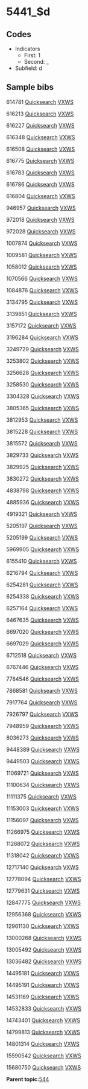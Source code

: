 # 5441\_$d

## Codes

-   Indicators
    -   First: 1
    -   Second: \_
-   Subfield: d

## Sample bibs

614781 [Quicksearch](https://search.library.yale.edu/catalog/614781) [VXWS](http://prodorbis.library.yale.edu:7014/vxws/GetHoldingsService?bibId=614781)

616213 [Quicksearch](https://search.library.yale.edu/catalog/616213) [VXWS](http://prodorbis.library.yale.edu:7014/vxws/GetHoldingsService?bibId=616213)

616227 [Quicksearch](https://search.library.yale.edu/catalog/616227) [VXWS](http://prodorbis.library.yale.edu:7014/vxws/GetHoldingsService?bibId=616227)

616348 [Quicksearch](https://search.library.yale.edu/catalog/616348) [VXWS](http://prodorbis.library.yale.edu:7014/vxws/GetHoldingsService?bibId=616348)

616508 [Quicksearch](https://search.library.yale.edu/catalog/616508) [VXWS](http://prodorbis.library.yale.edu:7014/vxws/GetHoldingsService?bibId=616508)

616775 [Quicksearch](https://search.library.yale.edu/catalog/616775) [VXWS](http://prodorbis.library.yale.edu:7014/vxws/GetHoldingsService?bibId=616775)

616783 [Quicksearch](https://search.library.yale.edu/catalog/616783) [VXWS](http://prodorbis.library.yale.edu:7014/vxws/GetHoldingsService?bibId=616783)

616786 [Quicksearch](https://search.library.yale.edu/catalog/616786) [VXWS](http://prodorbis.library.yale.edu:7014/vxws/GetHoldingsService?bibId=616786)

616804 [Quicksearch](https://search.library.yale.edu/catalog/616804) [VXWS](http://prodorbis.library.yale.edu:7014/vxws/GetHoldingsService?bibId=616804)

946957 [Quicksearch](https://search.library.yale.edu/catalog/946957) [VXWS](http://prodorbis.library.yale.edu:7014/vxws/GetHoldingsService?bibId=946957)

972018 [Quicksearch](https://search.library.yale.edu/catalog/972018) [VXWS](http://prodorbis.library.yale.edu:7014/vxws/GetHoldingsService?bibId=972018)

972028 [Quicksearch](https://search.library.yale.edu/catalog/972028) [VXWS](http://prodorbis.library.yale.edu:7014/vxws/GetHoldingsService?bibId=972028)

1007874 [Quicksearch](https://search.library.yale.edu/catalog/1007874) [VXWS](http://prodorbis.library.yale.edu:7014/vxws/GetHoldingsService?bibId=1007874)

1009581 [Quicksearch](https://search.library.yale.edu/catalog/1009581) [VXWS](http://prodorbis.library.yale.edu:7014/vxws/GetHoldingsService?bibId=1009581)

1058012 [Quicksearch](https://search.library.yale.edu/catalog/1058012) [VXWS](http://prodorbis.library.yale.edu:7014/vxws/GetHoldingsService?bibId=1058012)

1070566 [Quicksearch](https://search.library.yale.edu/catalog/1070566) [VXWS](http://prodorbis.library.yale.edu:7014/vxws/GetHoldingsService?bibId=1070566)

1084876 [Quicksearch](https://search.library.yale.edu/catalog/1084876) [VXWS](http://prodorbis.library.yale.edu:7014/vxws/GetHoldingsService?bibId=1084876)

3134795 [Quicksearch](https://search.library.yale.edu/catalog/3134795) [VXWS](http://prodorbis.library.yale.edu:7014/vxws/GetHoldingsService?bibId=3134795)

3139851 [Quicksearch](https://search.library.yale.edu/catalog/3139851) [VXWS](http://prodorbis.library.yale.edu:7014/vxws/GetHoldingsService?bibId=3139851)

3157172 [Quicksearch](https://search.library.yale.edu/catalog/3157172) [VXWS](http://prodorbis.library.yale.edu:7014/vxws/GetHoldingsService?bibId=3157172)

3196284 [Quicksearch](https://search.library.yale.edu/catalog/3196284) [VXWS](http://prodorbis.library.yale.edu:7014/vxws/GetHoldingsService?bibId=3196284)

3249729 [Quicksearch](https://search.library.yale.edu/catalog/3249729) [VXWS](http://prodorbis.library.yale.edu:7014/vxws/GetHoldingsService?bibId=3249729)

3253802 [Quicksearch](https://search.library.yale.edu/catalog/3253802) [VXWS](http://prodorbis.library.yale.edu:7014/vxws/GetHoldingsService?bibId=3253802)

3256628 [Quicksearch](https://search.library.yale.edu/catalog/3256628) [VXWS](http://prodorbis.library.yale.edu:7014/vxws/GetHoldingsService?bibId=3256628)

3258530 [Quicksearch](https://search.library.yale.edu/catalog/3258530) [VXWS](http://prodorbis.library.yale.edu:7014/vxws/GetHoldingsService?bibId=3258530)

3304328 [Quicksearch](https://search.library.yale.edu/catalog/3304328) [VXWS](http://prodorbis.library.yale.edu:7014/vxws/GetHoldingsService?bibId=3304328)

3805365 [Quicksearch](https://search.library.yale.edu/catalog/3805365) [VXWS](http://prodorbis.library.yale.edu:7014/vxws/GetHoldingsService?bibId=3805365)

3812953 [Quicksearch](https://search.library.yale.edu/catalog/3812953) [VXWS](http://prodorbis.library.yale.edu:7014/vxws/GetHoldingsService?bibId=3812953)

3815228 [Quicksearch](https://search.library.yale.edu/catalog/3815228) [VXWS](http://prodorbis.library.yale.edu:7014/vxws/GetHoldingsService?bibId=3815228)

3815572 [Quicksearch](https://search.library.yale.edu/catalog/3815572) [VXWS](http://prodorbis.library.yale.edu:7014/vxws/GetHoldingsService?bibId=3815572)

3829733 [Quicksearch](https://search.library.yale.edu/catalog/3829733) [VXWS](http://prodorbis.library.yale.edu:7014/vxws/GetHoldingsService?bibId=3829733)

3829925 [Quicksearch](https://search.library.yale.edu/catalog/3829925) [VXWS](http://prodorbis.library.yale.edu:7014/vxws/GetHoldingsService?bibId=3829925)

3830272 [Quicksearch](https://search.library.yale.edu/catalog/3830272) [VXWS](http://prodorbis.library.yale.edu:7014/vxws/GetHoldingsService?bibId=3830272)

4838798 [Quicksearch](https://search.library.yale.edu/catalog/4838798) [VXWS](http://prodorbis.library.yale.edu:7014/vxws/GetHoldingsService?bibId=4838798)

4885936 [Quicksearch](https://search.library.yale.edu/catalog/4885936) [VXWS](http://prodorbis.library.yale.edu:7014/vxws/GetHoldingsService?bibId=4885936)

4919321 [Quicksearch](https://search.library.yale.edu/catalog/4919321) [VXWS](http://prodorbis.library.yale.edu:7014/vxws/GetHoldingsService?bibId=4919321)

5205197 [Quicksearch](https://search.library.yale.edu/catalog/5205197) [VXWS](http://prodorbis.library.yale.edu:7014/vxws/GetHoldingsService?bibId=5205197)

5205199 [Quicksearch](https://search.library.yale.edu/catalog/5205199) [VXWS](http://prodorbis.library.yale.edu:7014/vxws/GetHoldingsService?bibId=5205199)

5969905 [Quicksearch](https://search.library.yale.edu/catalog/5969905) [VXWS](http://prodorbis.library.yale.edu:7014/vxws/GetHoldingsService?bibId=5969905)

6155410 [Quicksearch](https://search.library.yale.edu/catalog/6155410) [VXWS](http://prodorbis.library.yale.edu:7014/vxws/GetHoldingsService?bibId=6155410)

6216794 [Quicksearch](https://search.library.yale.edu/catalog/6216794) [VXWS](http://prodorbis.library.yale.edu:7014/vxws/GetHoldingsService?bibId=6216794)

6254281 [Quicksearch](https://search.library.yale.edu/catalog/6254281) [VXWS](http://prodorbis.library.yale.edu:7014/vxws/GetHoldingsService?bibId=6254281)

6254338 [Quicksearch](https://search.library.yale.edu/catalog/6254338) [VXWS](http://prodorbis.library.yale.edu:7014/vxws/GetHoldingsService?bibId=6254338)

6257164 [Quicksearch](https://search.library.yale.edu/catalog/6257164) [VXWS](http://prodorbis.library.yale.edu:7014/vxws/GetHoldingsService?bibId=6257164)

6467635 [Quicksearch](https://search.library.yale.edu/catalog/6467635) [VXWS](http://prodorbis.library.yale.edu:7014/vxws/GetHoldingsService?bibId=6467635)

6697020 [Quicksearch](https://search.library.yale.edu/catalog/6697020) [VXWS](http://prodorbis.library.yale.edu:7014/vxws/GetHoldingsService?bibId=6697020)

6697029 [Quicksearch](https://search.library.yale.edu/catalog/6697029) [VXWS](http://prodorbis.library.yale.edu:7014/vxws/GetHoldingsService?bibId=6697029)

6712518 [Quicksearch](https://search.library.yale.edu/catalog/6712518) [VXWS](http://prodorbis.library.yale.edu:7014/vxws/GetHoldingsService?bibId=6712518)

6767446 [Quicksearch](https://search.library.yale.edu/catalog/6767446) [VXWS](http://prodorbis.library.yale.edu:7014/vxws/GetHoldingsService?bibId=6767446)

7784546 [Quicksearch](https://search.library.yale.edu/catalog/7784546) [VXWS](http://prodorbis.library.yale.edu:7014/vxws/GetHoldingsService?bibId=7784546)

7868581 [Quicksearch](https://search.library.yale.edu/catalog/7868581) [VXWS](http://prodorbis.library.yale.edu:7014/vxws/GetHoldingsService?bibId=7868581)

7917764 [Quicksearch](https://search.library.yale.edu/catalog/7917764) [VXWS](http://prodorbis.library.yale.edu:7014/vxws/GetHoldingsService?bibId=7917764)

7926797 [Quicksearch](https://search.library.yale.edu/catalog/7926797) [VXWS](http://prodorbis.library.yale.edu:7014/vxws/GetHoldingsService?bibId=7926797)

7948959 [Quicksearch](https://search.library.yale.edu/catalog/7948959) [VXWS](http://prodorbis.library.yale.edu:7014/vxws/GetHoldingsService?bibId=7948959)

8036273 [Quicksearch](https://search.library.yale.edu/catalog/8036273) [VXWS](http://prodorbis.library.yale.edu:7014/vxws/GetHoldingsService?bibId=8036273)

9448389 [Quicksearch](https://search.library.yale.edu/catalog/9448389) [VXWS](http://prodorbis.library.yale.edu:7014/vxws/GetHoldingsService?bibId=9448389)

9449503 [Quicksearch](https://search.library.yale.edu/catalog/9449503) [VXWS](http://prodorbis.library.yale.edu:7014/vxws/GetHoldingsService?bibId=9449503)

11069721 [Quicksearch](https://search.library.yale.edu/catalog/11069721) [VXWS](http://prodorbis.library.yale.edu:7014/vxws/GetHoldingsService?bibId=11069721)

11100634 [Quicksearch](https://search.library.yale.edu/catalog/11100634) [VXWS](http://prodorbis.library.yale.edu:7014/vxws/GetHoldingsService?bibId=11100634)

11111375 [Quicksearch](https://search.library.yale.edu/catalog/11111375) [VXWS](http://prodorbis.library.yale.edu:7014/vxws/GetHoldingsService?bibId=11111375)

11153003 [Quicksearch](https://search.library.yale.edu/catalog/11153003) [VXWS](http://prodorbis.library.yale.edu:7014/vxws/GetHoldingsService?bibId=11153003)

11156097 [Quicksearch](https://search.library.yale.edu/catalog/11156097) [VXWS](http://prodorbis.library.yale.edu:7014/vxws/GetHoldingsService?bibId=11156097)

11266975 [Quicksearch](https://search.library.yale.edu/catalog/11266975) [VXWS](http://prodorbis.library.yale.edu:7014/vxws/GetHoldingsService?bibId=11266975)

11268072 [Quicksearch](https://search.library.yale.edu/catalog/11268072) [VXWS](http://prodorbis.library.yale.edu:7014/vxws/GetHoldingsService?bibId=11268072)

11318042 [Quicksearch](https://search.library.yale.edu/catalog/11318042) [VXWS](http://prodorbis.library.yale.edu:7014/vxws/GetHoldingsService?bibId=11318042)

12717140 [Quicksearch](https://search.library.yale.edu/catalog/12717140) [VXWS](http://prodorbis.library.yale.edu:7014/vxws/GetHoldingsService?bibId=12717140)

12778094 [Quicksearch](https://search.library.yale.edu/catalog/12778094) [VXWS](http://prodorbis.library.yale.edu:7014/vxws/GetHoldingsService?bibId=12778094)

12779631 [Quicksearch](https://search.library.yale.edu/catalog/12779631) [VXWS](http://prodorbis.library.yale.edu:7014/vxws/GetHoldingsService?bibId=12779631)

12847775 [Quicksearch](https://search.library.yale.edu/catalog/12847775) [VXWS](http://prodorbis.library.yale.edu:7014/vxws/GetHoldingsService?bibId=12847775)

12956368 [Quicksearch](https://search.library.yale.edu/catalog/12956368) [VXWS](http://prodorbis.library.yale.edu:7014/vxws/GetHoldingsService?bibId=12956368)

12961130 [Quicksearch](https://search.library.yale.edu/catalog/12961130) [VXWS](http://prodorbis.library.yale.edu:7014/vxws/GetHoldingsService?bibId=12961130)

13000268 [Quicksearch](https://search.library.yale.edu/catalog/13000268) [VXWS](http://prodorbis.library.yale.edu:7014/vxws/GetHoldingsService?bibId=13000268)

13005492 [Quicksearch](https://search.library.yale.edu/catalog/13005492) [VXWS](http://prodorbis.library.yale.edu:7014/vxws/GetHoldingsService?bibId=13005492)

13036482 [Quicksearch](https://search.library.yale.edu/catalog/13036482) [VXWS](http://prodorbis.library.yale.edu:7014/vxws/GetHoldingsService?bibId=13036482)

14495181 [Quicksearch](https://search.library.yale.edu/catalog/14495181) [VXWS](http://prodorbis.library.yale.edu:7014/vxws/GetHoldingsService?bibId=14495181)

14495191 [Quicksearch](https://search.library.yale.edu/catalog/14495191) [VXWS](http://prodorbis.library.yale.edu:7014/vxws/GetHoldingsService?bibId=14495191)

14531169 [Quicksearch](https://search.library.yale.edu/catalog/14531169) [VXWS](http://prodorbis.library.yale.edu:7014/vxws/GetHoldingsService?bibId=14531169)

14532833 [Quicksearch](https://search.library.yale.edu/catalog/14532833) [VXWS](http://prodorbis.library.yale.edu:7014/vxws/GetHoldingsService?bibId=14532833)

14743401 [Quicksearch](https://search.library.yale.edu/catalog/14743401) [VXWS](http://prodorbis.library.yale.edu:7014/vxws/GetHoldingsService?bibId=14743401)

14799813 [Quicksearch](https://search.library.yale.edu/catalog/14799813) [VXWS](http://prodorbis.library.yale.edu:7014/vxws/GetHoldingsService?bibId=14799813)

14801314 [Quicksearch](https://search.library.yale.edu/catalog/14801314) [VXWS](http://prodorbis.library.yale.edu:7014/vxws/GetHoldingsService?bibId=14801314)

15590542 [Quicksearch](https://search.library.yale.edu/catalog/15590542) [VXWS](http://prodorbis.library.yale.edu:7014/vxws/GetHoldingsService?bibId=15590542)

15680750 [Quicksearch](https://search.library.yale.edu/catalog/15680750) [VXWS](http://prodorbis.library.yale.edu:7014/vxws/GetHoldingsService?bibId=15680750)

**Parent topic:**[544](../../tags/544/544.md)

